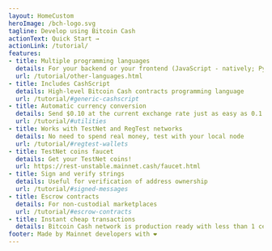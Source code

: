 ```yaml
---
layout: HomeCustom
heroImage: /bch-logo.svg
tagline: Develop using Bitcoin Cash
actionText: Quick Start →
actionLink: /tutorial/
features:
- title: Multiple programming languages
  details: For your backend or your frontend (JavaScript - natively; Python, Go, PHP, Ruby, etc - via REST)
  url: /tutorial/other-languages.html
- title: Includes CashScript
  details: High-level Bitcoin Cash contracts programming language
  url: /tutorial/#generic-cashscript
- title: Automatic currency conversion
  details: Send $0.10 at the current exchange rate just as easy as 0.1 BCH
  url: /tutorial/#utilities
- title: Works with TestNet and RegTest networks
  details: No need to spend real money, test with your local node
  url: /tutorial/#regtest-wallets
- title: TestNet coins faucet
  details: Get your TestNet coins!
  url: https://rest-unstable.mainnet.cash/faucet.html
- title: Sign and verify strings
  details: Useful for verification of address ownership
  url: /tutorial/#signed-messages
- title: Escrow contracts
  details: For non-custodial marketplaces
  url: /tutorial/#escrow-contracts
- title: Instant cheap transactions
  details: Bitcoin Cash network is production ready with less than 1 cent transaction fees and hundreds of thousands of transactions per day
footer: Made by Mainnet developers with ❤️
---
```

